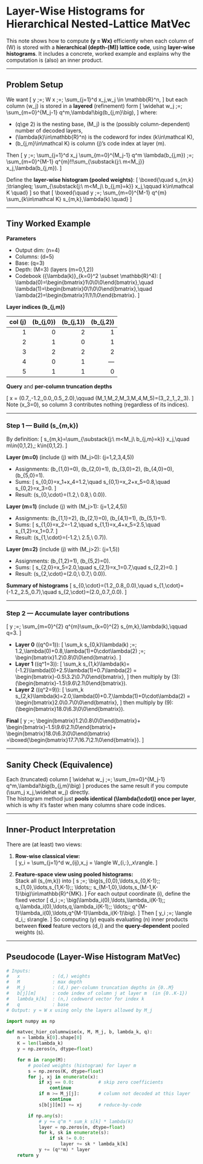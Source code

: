 # Layer-Wise Histograms for Hierarchical Nested-Lattice MatVec

This note shows how to compute **\(y = Wx\)** efficiently when each column of \(W\) is stored with a **hierarchical (depth-\(M\)) lattice code**, using **layer-wise histograms**. It includes a concrete, worked example and explains why the computation is (also) an inner product.

---

## Problem Setup

We want
\[
y \;=\; W x \;=\; \sum_{j=1}^d x_j\,w_j \in \mathbb{R}^n,
\]
but each column \(w_j\) is stored in a **layered** (refinement) form
\[
\widehat w_j \;=\; \sum_{m=0}^{M_j-1} q^m\,\lambda\!\big(b_{j,m}\big),
\]
where:

- \(q\ge 2\) is the nesting base, \(M_j\) is the (possibly column-dependent) number of decoded layers,
- \(\lambda(k)\in\mathbb{R}^n\) is the codeword for index \(k\in\mathcal K\),
- \(b_{j,m}\in\mathcal K\) is column \(j\)’s code index at layer \(m\).

Then
\[
y \;=\; \sum_{j=1}^d x_j \sum_{m=0}^{M_j-1} q^m \lambda(b_{j,m})
\;=\; \sum_{m=0}^{M-1} q^{m}\!\!\sum_{\substack{j:\ m<M_j}} x_j\,\lambda(b_{j,m}).
\]

Define the **layer-wise histogram (pooled weights)**:
\[
\boxed{\quad s_{m,k} \;\triangleq\; \sum_{\substack{j:\ m<M_j\\ b_{j,m}=k}} x_j,\qquad k\in\mathcal K \quad}
\]
so that
\[
\boxed{\quad y \;=\; \sum_{m=0}^{M-1} q^{m} \sum_{k\in\mathcal K} s_{m,k}\,\lambda(k).\quad}
\]

---

## Tiny Worked Example

**Parameters**

- Output dim: \(n=4\)  
- Columns: \(d=5\)  
- Base: \(q=3\)  
- Depth: \(M=3\) (layers \(m=0,1,2\))  
- Codebook \(\{\lambda(k)\}_{k=0}^2 \subset \mathbb{R}^4\):
  \[
  \lambda(0)=\begin{bmatrix}1\\0\\0\\0\end{bmatrix},\quad
  \lambda(1)=\begin{bmatrix}0\\1\\0\\0\end{bmatrix},\quad
  \lambda(2)=\begin{bmatrix}1\\1\\1\\0\end{bmatrix}.
  \]

**Layer indices \(b_{j,m}\)**

| col \(j\) | \(b_{j,0}\) | \(b_{j,1}\) | \(b_{j,2}\) |
|---:|---:|---:|---:|
| 1 | 0 | 2 | 1 |
| 2 | 1 | 0 | 1 |
| 3 | 2 | 2 | 2 |
| 4 | 0 | 1 | — |
| 5 | 1 | 1 | 0 |

**Query** and **per-column truncation depths**

\[
x = (0.7,\,-1.2,\,0.0,\,0.5,\,2.0),\qquad
(M_1,M_2,M_3,M_4,M_5)=(3,\,2,\,1,\,2,\,3).
\]
Note \(x_3=0\), so column 3 contributes nothing (regardless of its indices).

---

### Step 1 — Build \(s_{m,k}\)

By definition:
\[
s_{m,k}=\sum_{\substack{j:\ m<M_j\\ b_{j,m}=k}} x_j,\quad m\in\{0,1,2\},\; k\in\{0,1,2\}.
\]

**Layer \(m=0\)** (include \(j\) with \(M_j>0\): \(j=1,2,3,4,5\))

- Assignments: \(b_{1,0}=0\), \(b_{2,0}=1\), \(b_{3,0}=2\), \(b_{4,0}=0\), \(b_{5,0}=1\).
- Sums:
  \[
  s_{0,0}=x_1+x_4=1.2,\quad
  s_{0,1}=x_2+x_5=0.8,\quad
  s_{0,2}=x_3=0.
  \]
- Result: \(s_{0,\cdot}=(1.2,\ 0.8,\ 0.0)\).

**Layer \(m=1\)** (include \(j\) with \(M_j>1\): \(j=1,2,4,5\))

- Assignments: \(b_{1,1}=2\), \(b_{2,1}=0\), \(b_{4,1}=1\), \(b_{5,1}=1\).
- Sums:
  \[
  s_{1,0}=x_2=-1.2,\quad
  s_{1,1}=x_4+x_5=2.5,\quad
  s_{1,2}=x_1=0.7.
  \]
- Result: \(s_{1,\cdot}=(-1.2,\ 2.5,\ 0.7)\).

**Layer \(m=2\)** (include \(j\) with \(M_j>2\): \(j=1,5\))

- Assignments: \(b_{1,2}=1\), \(b_{5,2}=0\).
- Sums:
  \[
  s_{2,0}=x_5=2.0,\quad
  s_{2,1}=x_1=0.7,\quad
  s_{2,2}=0.
  \]
- Result: \(s_{2,\cdot}=(2.0,\ 0.7,\ 0.0)\).

**Summary of histograms**
\[
s_{0,\cdot}=(1.2,\,0.8,\,0.0),\quad
s_{1,\cdot}=(-1.2,\,2.5,\,0.7),\quad
s_{2,\cdot}=(2.0,\,0.7,\,0.0).
\]

---

### Step 2 — Accumulate layer contributions

\[
y \;=\; \sum_{m=0}^{2} q^{m}\sum_{k=0}^{2} s_{m,k}\,\lambda(k),\qquad q=3.
\]

- **Layer 0** (\(q^0=1\)):
  \[
  \sum_k s_{0,k}\lambda(k) \;=\;
  1.2\,\lambda(0)+0.8\,\lambda(1)+0\cdot\lambda(2)
  \;=\; \begin{bmatrix}1.2\\0.8\\0\\0\end{bmatrix}.
  \]
- **Layer 1** (\(q^1=3\)):
  \[
  \sum_k s_{1,k}\lambda(k)=(-1.2)\lambda(0)+2.5\lambda(1)+0.7\lambda(2)
  = \begin{bmatrix}-0.5\\3.2\\0.7\\0\end{bmatrix},
  \]
  then multiply by \(3\): \(\begin{bmatrix}-1.5\\9.6\\2.1\\0\end{bmatrix}\).
- **Layer 2** (\(q^2=9\)):
  \[
  \sum_k s_{2,k}\lambda(k)=2.0\,\lambda(0)+0.7\,\lambda(1)+0\cdot\lambda(2)
  = \begin{bmatrix}2.0\\0.7\\0\\0\end{bmatrix},
  \]
  then multiply by \(9\): \(\begin{bmatrix}18.0\\6.3\\0\\0\end{bmatrix}\).

**Final**
\[
y \;=\;
\begin{bmatrix}1.2\\0.8\\0\\0\end{bmatrix}+
\begin{bmatrix}-1.5\\9.6\\2.1\\0\end{bmatrix}+
\begin{bmatrix}18.0\\6.3\\0\\0\end{bmatrix}
=\boxed{\begin{bmatrix}17.7\\16.7\\2.1\\0\end{bmatrix}}.
\]

---

## Sanity Check (Equivalence)

Each (truncated) column
\[
\widehat w_j \;=\; \sum_{m=0}^{M_j-1} q^m\,\lambda\!\big(b_{j,m}\big)
\]
produces the same result if you compute \(\sum_j x_j\,\widehat w_j\) directly.  
The histogram method just **pools identical \(\lambda(\cdot)\) once per layer**, which is why it’s faster when many columns share code indices.

---

## Inner-Product Interpretation

There are (at least) two views:

1. **Row-wise classical view:**  
   \[
   y_i = \sum_{j=1}^d w_{ij}\,x_j = \langle W_{i,:},\,x\rangle.
   \]

2. **Feature-space view using pooled histograms:**  
   Stack all \(s_{m,k}\) into
   \[
   s \;=\; \big(s_{0,0},\ldots,s_{0,K-1};\; s_{1,0},\ldots,s_{1,K-1};\; \ldots;\; s_{M-1,0},\ldots,s_{M-1,K-1}\big)\in\mathbb{R}^{MK}.
   \]
   For each output coordinate \(i\), define the fixed vector
   \[
   d_i \;=\; \big(\lambda_i(0),\ldots,\lambda_i(K-1);\; q\,\lambda_i(0),\ldots,q\,\lambda_i(K-1);\; \ldots;\; q^{M-1}\lambda_i(0),\ldots,q^{M-1}\lambda_i(K-1)\big).
   \]
   Then
   \[
   y_i \;=\; \langle d_i,\; s\rangle.
   \]
   So computing \(y\) equals evaluating \(n\) inner products between **fixed** feature vectors \(d_i\) and the **query-dependent** pooled weights \(s\).

---

## Pseudocode (Layer-Wise Histogram MatVec)

```python
# Inputs:
#   x            : (d,) weights
#   M            : max depth
#   M_j          : (d,) per-column truncation depths in {0..M}
#   b[j][m]      : code index of column j at layer m  (in {0..K-1})
#   lambda_k[k]  : (n,) codeword vector for index k
#   q            : base
# Output: y ≈ W x using only the layers allowed by M_j

import numpy as np

def matvec_hier_columnwise(x, M, M_j, b, lambda_k, q):
    n = lambda_k[0].shape[0]
    K = len(lambda_k)
    y = np.zeros(n, dtype=float)

    for m in range(M):
        # pooled weights (histogram) for layer m
        s = np.zeros(K, dtype=float)
        for j, xj in enumerate(x):
            if xj == 0.0:         # skip zero coefficients
                continue
            if m >= M_j[j]:       # column not decoded at this layer
                continue
            s[b[j][m]] += xj      # reduce-by-code

        if np.any(s):
            # y += q^m * sum_k s[k] * lambda(k)
            layer = np.zeros(n, dtype=float)
            for k, sk in enumerate(s):
                if sk != 0.0:
                    layer += sk * lambda_k[k]
            y += (q**m) * layer
    return y
